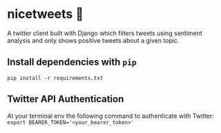 # nicetweets 🐥

A twitter client built with Django which filters tweets using sentiment analysis and only shows positive tweets about a given topic.

## Install dependencies with `pip`

`pip install -r requirements.txt`

## Twitter API Authentication

At your terminal env the following command to authenticate with Twitter:
`export BEARER_TOKEN='<your_bearer_token>'`
